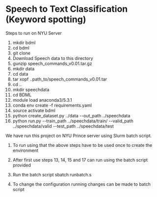 # Speech to Text Classification (Keyword spotting)
Steps to run on NYU Server 
1. mkdir bdml 
2. cd bdml 
3. git clone 
4. Download Speech data to this directory
5. gunzip speech_commands_v0.01.tar.gz
7. mkdir data 
8. cd data
9. tar xopf ..path_to/speech_commands_v0.01.tar 
10. cd ..
11. mkdir speechdata 
12. cd BDML
13. module load anaconda3/5.3.1
14. conda env create -f requirements.yaml
15. source activate bdml
16. python create_dataset.py ../data --out_path ../speechdata
17. python run.py --train_path ../speechdata/train/ --valid_path ../speechdata/valid --test_path ../speechdata/test


We have run this project on NYU Prince server using Slurm batch script.

1. To run using that the above steps have to be used once to create the environment 
2. After first use steps 13, 14, 15 and 17 can run using the batch script provided
3. Run the batch script 
sbatch runbatch.s

4. To change the configuration running changes can be made to batch script



